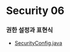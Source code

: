 # Security 06

### 권한 설정과 표현식

- [SecurityConfig.java](src%2Fmain%2Fjava%2Fcom%2Fhg%2Fsecurity%2FSecurityConfig.java)
